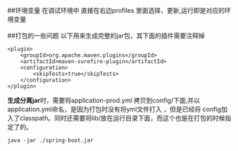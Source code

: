 ##环境变量
在调试环境中 直接在右边profiles  里面选择，更新,运行即是对应的环境变量
</br></br>##打包的一些问题
以下用来生成完整的jar包，其下面的插件需要注释掉
```
<plugin>
    <groupId>org.apache.maven.plugins</groupId>
    <artifactId>maven-surefire-plugin</artifactId>
    <configuration>
        <skipTests>true</skipTests>
    </configuration>
</plugin>
```
**生成分离jar**时，需要将application-prod.yml 拷贝到config/下面,并以application.yml命名，是因为打包时没有将yml文件打入 ，但是已经将
config加入了classpath。同时还需要将lib/放在运行目录下面，而这个也是在打包的时候指定了的。</br>
```
java -jar ./spring-boot.jar
```
